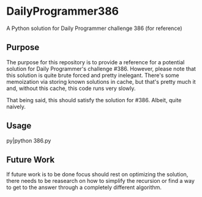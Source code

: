 # DailyProgrammer386
 A Python solution for Daily Programmer challenge 386 (for reference)

## Purpose
 The purpose for this repository is to provide a reference for a potential
 solution for Daily Programmer's challenge #386. However, please note that
 this solution is quite brute forced and pretty inelegant. There's some
 memoization via storing known solutions in cache, but that's pretty much it
 and, without this cache, this code runs very slowly.
 
 That being said, this should satisfy the solution for #386. Albeit, quite
 naively.
 
## Usage
 py|python 386.py
 
## Future Work
 If future work is to be done focus should rest on optimizing the solution,
 there needs to be reasearch on how to simplify the recursion or find a way to
 get to the answer through a completely different algorithm. 